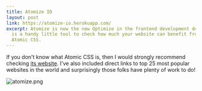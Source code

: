 ```yaml
---
title: Atomize IO
layout: post
link: https://atomize-io.herokuapp.com/
excerpt: Atomize is now the new Optimize in the frontend development domain. Atomize.io
  is a handy little tool to check how much your website can benefit from the adoption of
  Atomic CSS.
---
```


If you don't know what Atomic CSS is, then I would strongly recommend
checking [its website](http://acss.io/). I've also included direct links to top 25
most popular websites in the world and surprisingly those folks have plenty of work to do!

![atomize.png](http://res.cloudinary.com/dw9fem4ki/image/upload/c_scale,w_800/v1458987639/Screen_Shot_2016-03-26_at_3.48.46_PM_afogfs.png)
